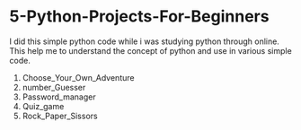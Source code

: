 # 5-Python-Projects-For-Beginners

I did this simple python code while i was studying python through online. This help me to understand the concept of python and use in various simple code.
1. Choose_Your_Own_Adventure
2. number_Guesser
3. Password_manager
4. Quiz_game
5. Rock_Paper_Sissors 
